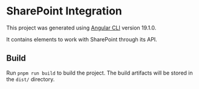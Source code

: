 # SharePoint Integration

This project was generated using [Angular CLI](https://github.com/angular/angular-cli) version 19.1.0.

It contains elements to work with SharePoint through its API.

## Build

Run `pnpm run build` to build the project. The build artifacts will be stored in the `dist/` directory.
